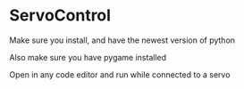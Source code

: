 # ServoControl
Make sure you install, and have the newest version of python

Also make sure you have pygame installed

Open in any code editor and run while connected to a servo
